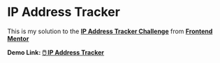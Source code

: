 <h1>IP Address Tracker</h1>
This is my solution to the <a href="https://www.frontendmentor.io/challenges/ip-address-tracker-I8-0yYAH0"><b>IP Address Tracker Challenge</b></a> from <a href="https://www.frontendmentor.io/"><b>Frontend Mentor<b></a> <br>

Demo Link: <a href="https://ipaddress-frontendmentor.netlify.app/">:computer_mouse: IP Address Tracker</a> <br>
